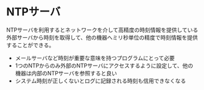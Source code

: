 NTPサーバ
======

NTPサーバを利用するとネットワークを介して高精度の時刻情報を提供している外部サーバから時刻を取得して、他の機器へミリ秒単位の精度で時刻情報を提供することができる。  
* メールサーバなど時刻が重要な意味を持つプログラムにとって必要  
* 1つのNTPからのみ外部のNTPサーバにアクセスするように設定して、他の機器は内部のNTPサーバを参照すると良い  
* システム時刻が正しくないとログに記録される時刻も信用できなくなる  
